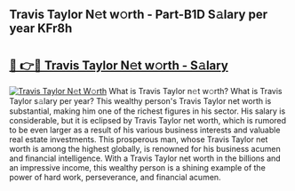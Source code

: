 ## Travis Taylor N𝚎t w𝚘rth - Part-B1D S𝚊lary per year KFr8h

# <h2><a href="http://gc1qnzz.nevu.top/?p=Travis+Taylor">🔗 👉🔴 Travis Taylor N𝚎t w𝚘rth - S𝚊lary</a></h2>

[![Travis Taylor N𝚎t W𝚘rth](https://i.imgur.com/Oavwk0R.jpeg)](http://gc1qnzz.nevu.top/?p=Travis+Taylor)
What is Travis Taylor n𝚎t w𝚘rth? What is Travis Taylor s𝚊lary per year?
This wealthy person's Travis Taylor net worth is substantial, making him one of the richest figures in his sector. His salary is considerable, but it is eclipsed by Travis Taylor net worth, which is rumored to be even larger as a result of his various business interests and valuable real estate investments. This prosperous man, whose Travis Taylor net worth is among the highest globally, is renowned for his business acumen and financial intelligence. With a Travis Taylor net worth in the billions and an impressive income, this wealthy person is a shining example of the power of hard work, perseverance, and financial acumen.
